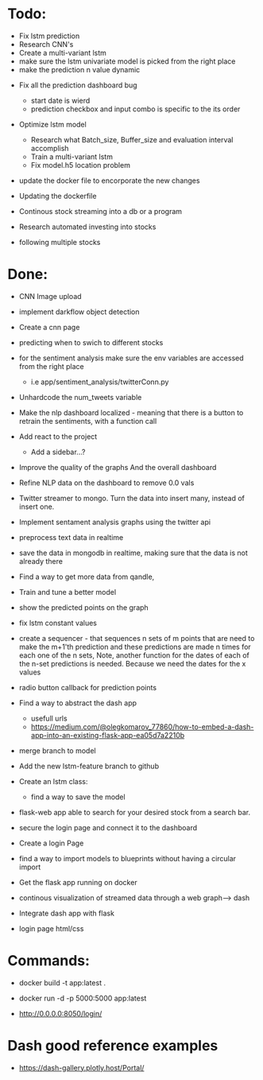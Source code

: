 # Todo:

- Fix lstm prediction
- Research CNN's
- Create a multi-variant lstm
- make sure the lstm univariate model is picked from the right place
- make the prediction n value dynamic

* Fix all the prediction dashboard bug

  - start date is wierd
  - prediction checkbox and input combo is specific to the its order

* Optimize lstm model

  - Research what Batch_size, Buffer_size and evaluation interval accomplish
  - Train a multi-variant lstm
  - Fix model.h5 location problem

- update the docker file to encorporate the new changes

- Updating the dockerfile

- Continous stock streaming into a db or a program

- Research automated investing into stocks

- following multiple stocks

# Done:

- CNN Image upload
- implement darkflow object detection
- Create a cnn page
- predicting when to swich to different stocks
- for the sentiment analysis make sure the env variables are accessed from the right place
  - i.e app/sentiment_analysis/twitterConn.py
- Unhardcode the num_tweets variable
- Make the nlp dashboard localized - meaning that there is a button to retrain the sentiments, with a function call
- Add react to the project
  - Add a sidebar...?
- Improve the quality of the graphs And the overall dashboard
- Refine NLP data on the dashboard to remove 0.0 vals
- Twitter streamer to mongo. Turn the data into insert many, instead of insert one.
- Implement sentament analysis graphs using the twitter api
- preprocess text data in realtime
- save the data in mongodb in realtime, making sure that the data is not already there

- Find a way to get more data from qandle,

- Train and tune a better model

- show the predicted points on the graph

- fix lstm constant values

- create a sequencer - that sequences n sets of m points that are need to make the m+1'th prediction and these predictions
  are made n times for each one of the n sets,
  Note, another function for the dates of each of the n-set predictions is needed. Because we need the dates for the x values

* radio button callback for prediction points

* Find a way to abstract the dash app

  - usefull urls
  - https://medium.com/@olegkomarov_77860/how-to-embed-a-dash-app-into-an-existing-flask-app-ea05d7a2210b

* merge branch to model

* Add the new lstm-feature branch to github

* Create an lstm class:

  - find a way to save the model

* flask-web app able to search for your desired stock from a search bar.

* secure the login page and connect it to the dashboard

* Create a login Page

* find a way to import models to blueprints without having a circular import

* Get the flask app running on docker

* continous visualization of streamed data through a web graph--> dash

* Integrate dash app with flask

* login page html/css

# Commands:

- docker build -t app:latest .
- docker run -d -p 5000:5000 app:latest

- http://0.0.0.0:8050/login/

# Dash good reference examples

- https://dash-gallery.plotly.host/Portal/
